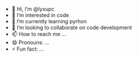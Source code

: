 - 👋 Hi, I’m @lyxupc
- 👀 I’m interested in code
- 🌱 I’m currently learning pyrhon
- 💞️ I’m looking to collaborate on code development
- 📫 How to reach me ...
- 😄 Pronouns: ...
- ⚡ Fun fact: ...

<!---
lyxupc/lyxupc is a ✨ special ✨ repository because its `README.md` (this file) appears on your GitHub profile.
You can click the Preview link to take a look at your changes.
--->
